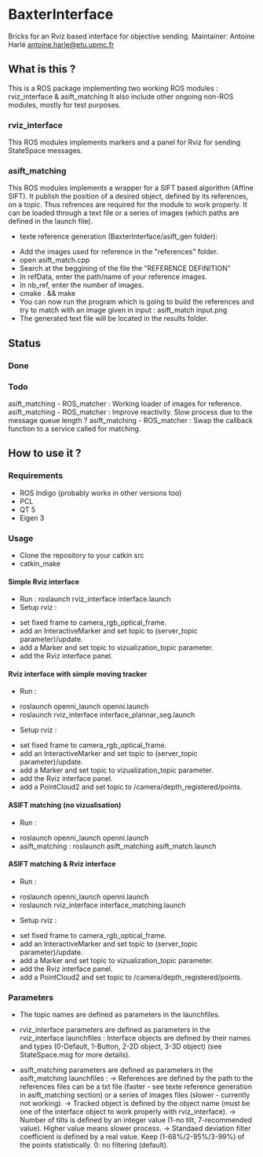 # BaxterInterface
Bricks for an Rviz based interface for objective sending.
Maintainer: Antoine Harlé antoine.harle@etu.upmc.fr

## What is this ?

This is a ROS package implementing two working ROS modules : rviz_interface & asift_matching
It also include other ongoing non-ROS modules, mostly for test purposes.

### rviz_interface

This ROS modules implements markers and a panel for Rviz for sending StateSpace messages.

### asift_matching

This ROS modules implements a wrapper for a SIFT based algorithm (Affine SIFT). It publish the position of a desired object, defined by its references, on a topic.
Thus refrences are required for the module to work properly. It can be loaded through a text file or a series of images (which paths are defined in the launch file).

* texte reference generation (BaxterInterface/asift_gen folder):
 - Add the images used for reference in the "references" folder.
 - open asift_match.cpp
 - Search at the beggining of the file the "REFERENCE DEFINITION"
 - In refData, enter the path/name of your reference images.
 - In nb_ref, enter the number of images.
 - cmake . && make
 - You can now run the program which is going to build the references and try to match with an image given in input : asift_match input.png
 - The generated text file will be located in the results folder.

## Status 
### Done

### Todo
asift_matching - ROS_matcher : Working loader of images for reference.
asift_matching - ROS_matcher : Improve reactivity. Slow process due to the message queue length ?
asift_matching - ROS_matcher : Swap the callback function to a service called for matching.

## How to use it ?

### Requirements

* ROS Indigo (probably works in other versions too)
 * PCL
 * QT 5
* Eigen 3

### Usage

* Clone the repository to your catkin src
* catkin_make

#### Simple Rviz interface
* Run : roslaunch rviz_interface interface.launch
* Setup rviz :
 - set fixed frame to camera_rgb_optical_frame.
 - add an InteractiveMarker and set topic to (server_topic parameter)/update.
 - add a Marker and set topic to vizualization_topic parameter.
 - add the Rviz interface panel.

#### Rviz interface with simple moving tracker
* Run :
 - roslaunch openni_launch openni.launch 
 - roslaunch rviz_interface interface_plannar_seg.launch
* Setup rviz :
 - set fixed frame to camera_rgb_optical_frame.
 - add an InteractiveMarker and set topic to (server_topic parameter)/update.
 - add a Marker and set topic to vizualization_topic parameter.
 - add the Rviz interface panel.
 - add a PointCloud2 and set topic to /camera/depth_registered/points.

#### ASIFT matching (no vizualisation)

* Run :
 - roslaunch openni_launch openni.launch 
 - asift_matching : roslaunch asift_matching asift_match.launch

#### ASIFT matching & Rviz interface
* Run :
 - roslaunch openni_launch openni.launch 
 - roslaunch rviz_interface interface_matching.launch
* Setup rviz :
 - set fixed frame to camera_rgb_optical_frame.
 - add an InteractiveMarker and set topic to (server_topic parameter)/update.
 - add a Marker and set topic to vizualization_topic parameter.
 - add the Rviz interface panel.
 - add a PointCloud2 and set topic to /camera/depth_registered/points.

### Parameters

* The topic names are defined as parameters in the launchfiles.

* rviz_interface parameters are defined as parameters in the rviz_interface launchfiles : Interface objects are defined by their names and types (0-Default, 1-Button, 2-2D object, 3-3D object) (see StateSpace.msg for more details).

* asift_matching parameters are defined as parameters in the asift_matching launchfiles : 
-> References are defined by the path to the references files can be a txt file (faster - see texte reference generation in asift_matching section) or a series of images files (slower - currently not working).
-> Tracked object is defined by the object name (must be one of the interface object to work properly with rviz_interface).
-> Number of tilts is defined by an integer value (1-no tilt, 7-recommended value). Higher value means slower process.
-> Standaed deviation filter coefficient is defined by a real value. Keep (1-68%/2-95%/3-99%) of the points statistically. 0: no filtering (default).
